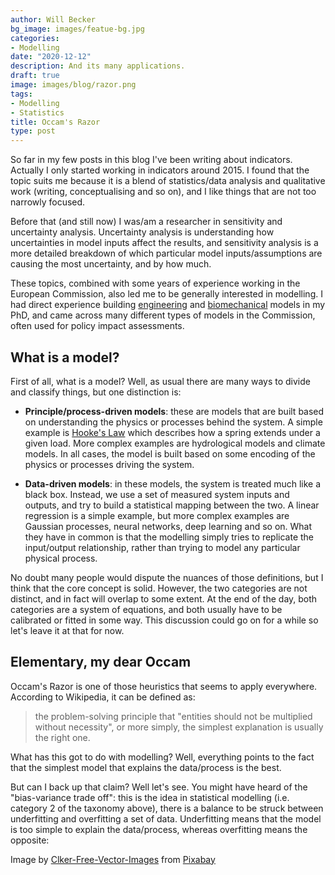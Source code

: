 ```yaml
---
author: Will Becker
bg_image: images/featue-bg.jpg
categories:
- Modelling
date: "2020-12-12"
description: And its many applications.
draft: true
image: images/blog/razor.png
tags:
- Modelling
- Statistics
title: Occam's Razor
type: post
---
```


So far in my few posts in this blog I've been writing about indicators. Actually I only started working in indicators around 2015. I found that the topic suits me because it is a blend of statistics/data analysis and qualitative work (writing, conceptualising and so on), and I like things that are not too narrowly focused.

Before that (and still now) I was/am a researcher in sensitivity and uncertainty analysis. Uncertainty analysis is understanding how uncertainties in model inputs affect the results, and sensitivity analysis is a more detailed breakdown of which particular model inputs/assumptions are causing the most uncertainty, and by how much.

These topics, combined with some years of experience working in the European Commission, also led me to be generally interested in modelling. I had direct experience building [engineering](https://www.sciencedirect.com/science/article/abs/pii/S0888327012000866) and [biomechanical](https://www.sciencedirect.com/science/article/abs/pii/S0021929011002570) models in my PhD, and came across many different types of models in the Commission, often used for policy impact assessments.

## What is a model?

First of all, what is a model? Well, as usual there are many ways to divide and classify things, but one distinction is:

* **Principle/process-driven models**: these are models that are built based on understanding the physics or processes behind the system. A simple example is [Hooke's Law](https://en.wikipedia.org/wiki/Hooke%27s_law) which describes how a spring extends under a given load. More complex examples are hydrological models and climate models. In all cases, the model is built based on some encoding of the physics or processes driving the system.

* **Data-driven models**: in these models, the system is treated much like a black box. Instead, we use a set of measured system inputs and outputs, and try to build a statistical mapping between the two. A linear regression is a simple example, but more complex examples are Gaussian processes, neural networks, deep learning and so on. What they have in common is that the modelling simply tries to replicate the input/output relationship, rather than trying to model any particular physical process.

No doubt many people would dispute the nuances of those definitions, but I think that the core concept is solid. However, the two categories are not distinct, and in fact will overlap to some extent. At the end of the day, both categories are a system of equations, and both usually have to be calibrated or fitted in some way. This discussion could go on for a while so let's leave it at that for now.

## Elementary, my dear Occam

Occam's Razor is one of those heuristics that seems to apply everywhere. According to Wikipedia, it can be defined as:

> the problem-solving principle that "entities should not be multiplied without necessity", or more simply, the simplest explanation is usually the right one.

What has this got to do with modelling? Well, everything points to the fact that the simplest model that explains the data/process is the best.

But can I back up that claim? Well let's see. You might have heard of the "bias-variance trade off": this is the idea in statistical modelling (i.e. category 2 of the taxonomy above), there is a balance to be struck between underfitting and overfitting a set of data. Underfitting means that the model is too simple to explain the data/process, whereas overfitting means the opposite: 


Image by <a href="https://pixabay.com/users/clker-free-vector-images-3736/?utm_source=link-attribution&amp;utm_medium=referral&amp;utm_campaign=image&amp;utm_content=33226">Clker-Free-Vector-Images</a> from <a href="https://pixabay.com/?utm_source=link-attribution&amp;utm_medium=referral&amp;utm_campaign=image&amp;utm_content=33226">Pixabay</a>